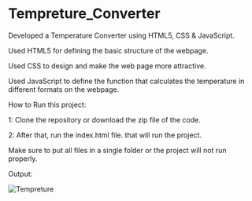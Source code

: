 # Tempreture_Converter
Developed a Temperature Converter using HTML5, CSS & JavaScript.

Used HTML5 for defining the basic structure of the webpage.

Used CSS to design and make the web page more attractive.

Used JavaScript to define the function that calculates the temperature in different formats on the webpage.

How to Run this project:

1: Clone the repository or download the zip file of the code.

2: After that, run the index.html file. that will run the project.

Make sure to put all files in a single folder or the project will not run properly.

Output:

![Tempreture](https://github.com/SanketKadam7/Tempreture_Converter/assets/141565366/17cd052f-a241-427f-9cb8-5e98fd372819)
